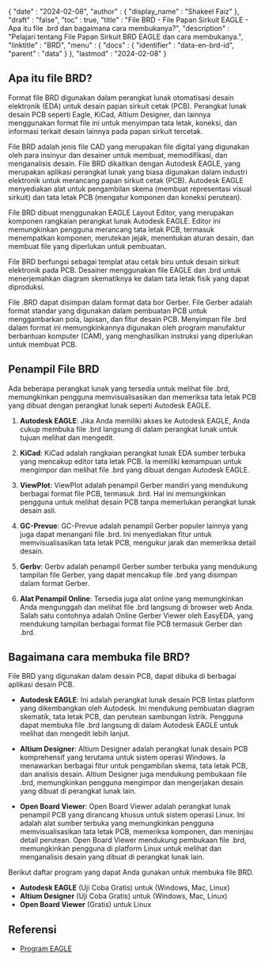{
  "date" : "2024-02-08",
  "author" : {
    "display_name" : "Shakeel Faiz"
},
  "draft" : "false",
  "toc" : true,
  "title" : "File BRD - File Papan Sirkuit EAGLE - Apa itu file .brd dan bagaimana cara membukanya?",
  "description" : "Pelajari tentang File Papan Sirkuit BRD EAGLE dan cara membukanya.",
  "linktitle" : "BRD",
  "menu" : {
    "docs" : {
      "identifier" : "data-en-brd-id",
      "parent" : "data"
}
},
  "lastmod" : "2024-02-08"
}

## Apa itu file BRD?

Format file BRD digunakan dalam perangkat lunak otomatisasi desain elektronik (EDA) untuk desain papan sirkuit cetak (PCB). Perangkat lunak desain PCB seperti Eagle, KiCad, Altium Designer, dan lainnya menggunakan format file ini untuk menyimpan tata letak, koneksi, dan informasi terkait desain lainnya pada papan sirkuit tercetak.

File BRD adalah jenis file CAD yang merupakan file digital yang digunakan oleh para insinyur dan desainer untuk membuat, memodifikasi, dan menganalisis desain. File BRD dikaitkan dengan Autodesk EAGLE, yang merupakan aplikasi perangkat lunak yang biasa digunakan dalam industri elektronik untuk merancang papan sirkuit cetak (PCB). Autodesk EAGLE menyediakan alat untuk pengambilan skema (membuat representasi visual sirkuit) dan tata letak PCB (mengatur komponen dan koneksi perutean).

File BRD dibuat menggunakan EAGLE Layout Editor, yang merupakan komponen rangkaian perangkat lunak Autodesk EAGLE. Editor ini memungkinkan pengguna merancang tata letak PCB, termasuk menempatkan komponen, merutekan jejak, menentukan aturan desain, dan membuat file yang diperlukan untuk pembuatan.

File BRD berfungsi sebagai templat atau cetak biru untuk desain sirkuit elektronik pada PCB. Desainer menggunakan file EAGLE dan .brd untuk menerjemahkan diagram skematiknya ke dalam tata letak fisik yang dapat diproduksi.

File .BRD dapat disimpan dalam format data bor Gerber. File Gerber adalah format standar yang digunakan dalam pembuatan PCB untuk menggambarkan pola, lapisan, dan fitur desain PCB. Menyimpan file .brd dalam format ini memungkinkannya digunakan oleh program manufaktur berbantuan komputer (CAM), yang menghasilkan instruksi yang diperlukan untuk membuat PCB.

## Penampil File BRD

Ada beberapa perangkat lunak yang tersedia untuk melihat file .brd, memungkinkan pengguna memvisualisasikan dan memeriksa tata letak PCB yang dibuat dengan perangkat lunak seperti Autodesk EAGLE.

1.  **Autodesk EAGLE**: Jika Anda memiliki akses ke Autodesk EAGLE, Anda cukup membuka file .brd langsung di dalam perangkat lunak untuk tujuan melihat dan mengedit.
    
2.  **KiCad**: KiCad adalah rangkaian perangkat lunak EDA sumber terbuka yang mencakup editor tata letak PCB. Ia memiliki kemampuan untuk mengimpor dan melihat file .brd yang dibuat dengan Autodesk EAGLE.
    
3.  **ViewPlot**: ViewPlot adalah penampil Gerber mandiri yang mendukung berbagai format file PCB, termasuk .brd. Hal ini memungkinkan pengguna untuk melihat desain PCB tanpa memerlukan perangkat lunak desain asli.
    
4.  **GC-Prevue**: GC-Prevue adalah penampil Gerber populer lainnya yang juga dapat menangani file .brd. Ini menyediakan fitur untuk memvisualisasikan tata letak PCB, mengukur jarak dan memeriksa detail desain.
    
5.  **Gerbv**: Gerbv adalah penampil Gerber sumber terbuka yang mendukung tampilan file Gerber, yang dapat mencakup file .brd yang disimpan dalam format Gerber.
    
6.  **Alat Penampil Online**: Tersedia juga alat online yang memungkinkan Anda mengunggah dan melihat file .brd langsung di browser web Anda. Salah satu contohnya adalah Online Gerber Viewer oleh EasyEDA, yang mendukung tampilan berbagai format file PCB termasuk Gerber dan .brd.

## Bagaimana cara membuka file BRD?

File BRD yang digunakan dalam desain PCB, dapat dibuka di berbagai aplikasi desain PCB.

- **Autodesk EAGLE**: Ini adalah perangkat lunak desain PCB lintas platform yang dikembangkan oleh Autodesk. Ini mendukung pembuatan diagram skematik, tata letak PCB, dan perutean sambungan listrik. Pengguna dapat membuka file .brd langsung di dalam Autodesk EAGLE untuk melihat dan mengedit lebih lanjut.
    
- **Altium Designer**: Altium Designer adalah perangkat lunak desain PCB komprehensif yang terutama untuk sistem operasi Windows. Ia menawarkan berbagai fitur untuk pengambilan skema, tata letak PCB, dan analisis desain. Altium Designer juga mendukung pembukaan file .brd, memungkinkan pengguna mengimpor dan mengerjakan desain yang dibuat di perangkat lunak lain.
    
- **Open Board Viewer**: Open Board Viewer adalah perangkat lunak penampil PCB yang dirancang khusus untuk sistem operasi Linux. Ini adalah alat sumber terbuka yang memungkinkan pengguna memvisualisasikan tata letak PCB, memeriksa komponen, dan meninjau detail perutean. Open Board Viewer mendukung pembukaan file .brd, memungkinkan pengguna di platform Linux untuk melihat dan menganalisis desain yang dibuat di perangkat lunak lain.

Berikut daftar program yang dapat Anda gunakan untuk membuka file BRD.

- **Autodesk EAGLE** (Uji Coba Gratis) untuk (Windows, Mac, Linux)
- **Altium Designer** (Uji Coba Gratis) untuk (Windows, Mac, Linux)
- **Open Board Viewer** (Gratis) untuk Linux

## Referensi
* [Program EAGLE](https://en.wikipedia.org/wiki/EAGLE_(program))


